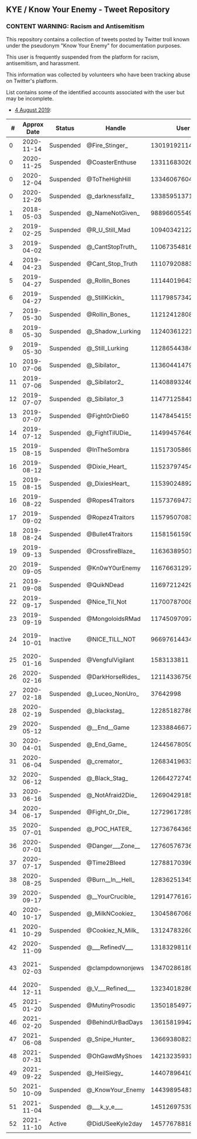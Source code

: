 ## KYE / Know Your Enemy - Tweet Repository

### CONTENT WARNING: Racism and Antisemitism

This repository contains a collection of tweets posted by Twitter troll known under the pseudonym "Know Your Enemy" for documentation purposes.

This user is frequently suspended from the platform for racism, antisemitism, and harassment.

This information was collected by volunteers who have been tracking abuse on Twitter's platform. 

List contains some of the identified accounts associated with the user but may be incomplete.



* [ 4 August 2019](https://web.archive.org/web/20190804072308/https://twitter.com/Ropes4Traitors/status/1157914853140398080):

| #  | Approx Date | Status    | Handle                  | User ID             | Name                          |
| -- | ----------- | --------- | ----------------------- | ------------------- | ----------------------------- |
| 0  | 2020-11-14  | Suspended | @Fire\_Stinger\_        | 1301919211435044864 | Stung By Fire                 |
| 0  | 2020-11-25  | Suspended | @CoasterEnthuse         | 1331168302664716288 | ᵣₒₗₗₑᵣcₒₐₛₜₑᵣ ₑₙₜₕᵤₛᵢₐₛₜ      |
| 0  | 2020-12-04  | Suspended | @ToTheHighHill          | 1334606760414474240 | ɦɨɢɦ ɦɨʟʟ                     |
| 0  | 2020-12-26  | Suspended | @\_darknessfallz\_      | 1338595137123966978 | 𝕯𝖆𝖗𝖐𝖓𝖊𝖘𝖘 𝕱𝖆𝖑𝖑𝖘   |
| 1  | 2018-05-03  | Suspended | @\_NameNotGiven\_       | 988966055497285632  | Know Your Enemy               |
| 2  | 2019-02-25  | Suspended | @R\_U\_Still\_Mad       | 1094034212263546881 | Know Your Enemy               |
| 3  | 2019-04-02  | Suspended | @\_CantStopTruth\_      | 1106735481616826368 | Know Your Enemy               |
| 4  | 2019-04-23  | Suspended | @Cant\_Stop\_Truth      | 1110792088348692480 | Know Your Enemy               |
| 5  | 2019-04-27  | Suspended | @\_Rollin\_Bones        | 1114401964375334917 | Know Your Enemy               |
| 6  | 2019-04-27  | Suspended | @\_StillKickin\_        | 1117985734210646016 | Know Your Enemy               |
| 7  | 2019-05-30  | Suspended | @Rollin\_Bones\_        | 1121241280888168448 | Know Your Enemy               |
| 8  | 2019-05-30  | Suspended | @\_Shadow\_Lurking      | 1124036122114392064 | Know Your Enemy               |
| 9  | 2019-05-30  | Suspended | @\_Still\_Lurking       | 1128654438409752578 | Know Your Enemy               |
| 10 | 2019-07-06  | Suspended | @\_Sibilator\_          | 1136044147972820992 | Know Your Enemy               |
| 11 | 2019-07-06  | Suspended | @\_Sibilator2\_         | 1140889324696657921 | Know Your Enemy               |
| 12 | 2019-07-07  | Suspended | @\_Sibilator\_3         | 1147712584134455296 | Know Your Enemy               |
| 13 | 2019-07-07  | Suspended | @Fight0rDie60           | 1147845415531765761 | Know Your Enemy               |
| 14 | 2019-07-12  | Suspended | @\_FightTilUDie\_       | 1149945764631568384 | Know Your Enemy               |
| 15 | 2019-08-15  | Suspended | @InTheSombra            | 1151730586907750401 | Know Your Enemy               |
| 16 | 2019-08-12  | Suspended | @Dixie\_Heart\_         | 1152379745457332225 | Know Your Enemy               |
| 15 | 2019-08-15  | Suspended | @\_DixiesHeart\_        | 1153902489261002753 | Know Your Enemy               |
| 16 | 2019-08-22  | Suspended | @Ropes4Traitors         | 1157376947317563392 | Know Your Enemy               |
| 17 | 2019-09-02  | Suspended | @Ropez4Traitors         | 1157950708399915008 | Know Your Enemy               |
| 18 | 2019-08-24  | Suspended | @Bullet4Traitors        | 1158156159011950593 | Know Your Enemy               |
| 19 | 2019-09-13  | Suspended | @CrossfireBlaze\_       | 1163638950122217472 | Know Your Enemy               |
| 20 | 2019-09-05  | Suspended | @Kn0wY0urEnemy          | 1167663129700065280 | Know Your Enemy               |
| 21 | 2019-09-08  | Suspended | @QuikNDead              | 1169721242938675200 | Know Your Enemy               |
| 22 | 2019-09-17  | Suspended | @Nice\_Til\_Not         | 1170078700823568384 | Know Your Enemy               |
| 23 | 2019-09-19  | Suspended | @MongoloidsRMad         | 1174509709769859072 | KYE                           |
| 24 | 2019-10-01  | Inactive  | @NICE\_TILL\_NOT        | 966976144347025408  | KNOW YOUR ENEMY               |
| 25 | 2020-01-16  | Suspended | @VengfulVigilant        | 1583133811          | Know Your Enemy               |
| 26 | 2020-02-16  | Suspended | @DarkHorseRides\_       | 1211433675633487872 | Know Your Enemy               |
| 27 | 2020-02-18  | Suspended | @\_Luceo\_NonUro\_      | 37642998            | Know Your Enemy               |
| 28 | 2020-02-19  | Suspended | @\_blackstag\_          | 1228518278689181699 | Know Your Enemy               |
| 29 | 2020-05-12  | Suspended | @\_\_End\_\_Game        | 1233884667704537092 | Know Your Enemy               |
| 30 | 2020-04-01  | Suspended | @\_End\_Game\_          | 1244567805095219200 | KYE                           |
| 31 | 2020-06-04  | Suspended | @\_cremator\_           | 1268341963322843136 | Cremator 🔥                   |
| 32 | 2020-06-12  | Suspended | @\_Black\_Stag\_        | 1266427274514980867 | Know Your Enemy               |
| 33 | 2020-06-16  | Suspended | @\_NotAfraid2Die\_      | 1269042918536310785 | Luceo Non Uro                 |
| 34 | 2020-06-17  | Suspended | @Fight\_0r\_Die\_       | 1272961728981196800 | Tùlach Àrd 🇺🇸🏴󠁧󠁢󠁳󠁣󠁴󠁿 |
| 35 | 2020-07-01  | Suspended | @\_POC\_HATER\_         | 1273676436579082240 | POC Hater                     |
| 36 | 2020-07-01  | Suspended | @Danger\_\_\_Zone\_\_   | 1276057673667153925 | Danger Zone                   |
| 37 | 2020-07-17  | Suspended | @Time2Bleed             | 1278817039633862656 | Ichor                         |
| 38 | 2020-08-25  | Suspended | @Burn\_\_ln\_\_Hell\_   | 1283625134574772229 | Incinerator                   |
| 39 | 2020-09-17  | Suspended | @\_\_YourCrucible\_     | 1291477616726220800 | † 𝕮𝖗𝖚𝖈𝖎𝖇𝖑𝖊 †          |
| 40 | 2020-10-17  | Suspended | @\_MilkNCookiez\_       | 1304586706838892544 | K.Y.E.                        |
| 41 | 2020-10-29  | Suspended | @Cookiez\_N\_Milk\_     | 1312478326024364032 | 🦇 𝕂.𝕐.𝔼. 🦇               |
| 42 | 2020-11-09  | Suspended | @\_\_\_RefinedV\_\_\_   | 1318329811622793217 | ⚔ ₭.Ɏ.Ɇ. ⚔                    |
| 43 | 2021-02-03  | Suspended | @clampdownonjews        | 1347028618900250624 | Stop jews, Fellow Whites and  |
| 44 | 2020-12-11  | Suspended | @\_V\_\_\_Refined\_\_\_ | 1323401828696993792 | ЯΣFIПΣD VΣПӨM                 |
| 45 | 2021-01-20  | Suspended | @MutinyProsodic         | 1350185497767776258 | ᑭᖇOᔕOᗪIᑕ ᗰᑌTIᑎY               |
| 46 | 2021-02-20  | Suspended | @BehindUrBadDays        | 1361581994262552576 | 𝐂𝐫𝐞𝐦𝐚𝐭𝐨𝐫 𝐈𝐈         |
| 47 | 2021-06-08  | Suspended | @\_Snipe\_Hunter\_      | 1366938082377928704 | Snipe Hunter                  |
| 48 | 2021-07-31  | Suspended | @OhGawdMyShoes          | 1421323593166827521 | Shoes 👞                      |
| 49 | 2021-09-22  | Suspended | @\_HeilSiegy\_          | 1440789641091710977 | Heil Siegy                    |
| 50 | 2021-10-09  | Suspended | @\_KnowYour\_Enemy      | 1443989548157992964 | KYE                           |
| 51 | 2021-11-04  | Suspended | @\_\_\_k\_y\_e\_\_\_    | 1451269753952247810 | ₭.Ɏ.Ɇ                         |
| 52 | 2021-11-10  | Active    | @DidUSeeKyle2day        | 1457767881832210438 | ӄռօա ʏօʊʀ ɛռɛʍʏ               |
